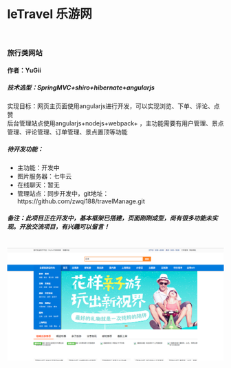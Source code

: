 <h1>leTravel 乐游网 </h1><br/>
<h3>旅行类网站</h3>
<h4>作者：YuGii</h4>
<h5>技术选型：SpringMVC+shiro+hibernate+angularjs</h5>
<h7>实现目标：网页主页面使用angularjs进行开发，可以实现浏览、下单、评论、点赞</h7></br>
<h7>后台管理站点使用angularjs+nodejs+webpack+  ，主功能需要有用户管理、景点管理、评论管理、订单管理、景点置顶等功能</h7>
<h5>待开发功能：</h5>
<h7>
<ul>
<li>主功能：开发中</li>
<li>图片服务器：七牛云</li>
<li>在线聊天：暂无</li>
<li>管理站点：同步开发中，git地址：https://github.com/zwqi188/travelManage.git</li>
</ul>
</h7>
<h5>备注：此项目正在开发中，基本框架已搭建，页面刚刚成型，尚有很多功能未实现。开放交流项目，有兴趣可以留言！</h5>
</br>
<img src="https://github.com/zwqi188/travel/blob/master/pic.png"/>
